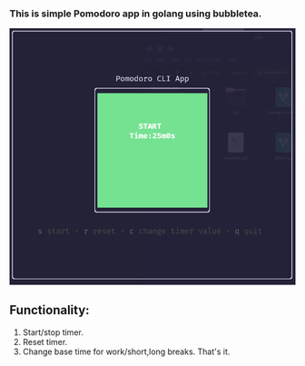 ### This is simple Pomodoro app in golang using bubbletea.

![Pomodoro CLI App](./assets/pomodorocli.png)

## Functionality:

1. Start/stop timer.
2. Reset timer.
3. Change base time for work/short,long breaks.
   That's it.

